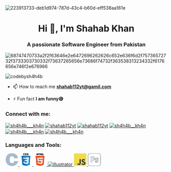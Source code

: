 ![223913733-deb1d974-787d-43c4-b60d-eff538aa161e](https://github.com/user-attachments/assets/37fbd9b5-3a94-4b04-9462-f8e715f863d0)
<h1 align="center">Hi 👋, I'm Shahab Khan</h1>
<h3 align="center">A passionate Software Engineer from Pakistan</h3>

![68747470733a2f2f63646e2e6472696262626c652e636f6d2f75736572732f3733303730332f73637265656e73686f74732f363538313234332f6176656e746f2e676966](https://github.com/user-attachments/assets/3d626b42-afc6-44ab-81f7-284f835bc77e)

<p align="left"> <img src="https://komarev.com/ghpvc/?username=codebysh4h4b&label=Profile%20views&color=0e75b6&style=flat" alt="codebysh4h4b" /> </p>

- 📫 How to reach me **shahab112yt@gamil.com**

- ⚡ Fun fact **I am funny😅**

<h3 align="left">Connect with me:</h3>
<p align="left">
<a href="https://twitter.com/sh4h4b___kh4n" target="blank"><img align="center" src="https://raw.githubusercontent.com/rahuldkjain/github-profile-readme-generator/master/src/images/icons/Social/twitter.svg" alt="sh4h4b___kh4n" height="30" width="40" /></a>
<a href="https://linkedin.com/in/shahab112yt" target="blank"><img align="center" src="https://raw.githubusercontent.com/rahuldkjain/github-profile-readme-generator/master/src/images/icons/Social/linked-in-alt.svg" alt="shahab112yt" height="30" width="40" /></a>
<a href="https://fb.com/shahab112yt" target="blank"><img align="center" src="https://raw.githubusercontent.com/rahuldkjain/github-profile-readme-generator/master/src/images/icons/Social/facebook.svg" alt="shahab112yt" height="30" width="40" /></a>
<a href="https://instagram.com/sh4h4b__kh4n" target="blank"><img align="center" src="https://raw.githubusercontent.com/rahuldkjain/github-profile-readme-generator/master/src/images/icons/Social/instagram.svg" alt="sh4h4b__kh4n" height="30" width="40" /></a>
<a href="https://www.youtube.com/c/sh4h4b___kh4n" target="blank"><img align="center" src="https://raw.githubusercontent.com/rahuldkjain/github-profile-readme-generator/master/src/images/icons/Social/youtube.svg" alt="sh4h4b___kh4n" height="30" width="40" /></a>
<a href="https://discord.gg/sh4h4b___kh4n" target="blank"><img align="center" src="https://raw.githubusercontent.com/rahuldkjain/github-profile-readme-generator/master/src/images/icons/Social/discord.svg" alt="sh4h4b___kh4n" height="30" width="40" /></a>
</p>

<h3 align="left">Languages and Tools:</h3>
<p align="left"> <a href="https://www.cprogramming.com/" target="_blank" rel="noreferrer"> <img src="https://raw.githubusercontent.com/devicons/devicon/master/icons/c/c-original.svg" alt="c" width="40" height="40"/> </a> <a href="https://www.w3schools.com/css/" target="_blank" rel="noreferrer"> <img src="https://raw.githubusercontent.com/devicons/devicon/master/icons/css3/css3-original-wordmark.svg" alt="css3" width="40" height="40"/> </a> <a href="https://www.w3.org/html/" target="_blank" rel="noreferrer"> <img src="https://raw.githubusercontent.com/devicons/devicon/master/icons/html5/html5-original-wordmark.svg" alt="html5" width="40" height="40"/> </a> <a href="https://www.adobe.com/in/products/illustrator.html" target="_blank" rel="noreferrer"> <img src="https://www.vectorlogo.zone/logos/adobe_illustrator/adobe_illustrator-icon.svg" alt="illustrator" width="40" height="40"/> </a> <a href="https://developer.mozilla.org/en-US/docs/Web/JavaScript" target="_blank" rel="noreferrer"> <img src="https://raw.githubusercontent.com/devicons/devicon/master/icons/javascript/javascript-original.svg" alt="javascript" width="40" height="40"/> </a> <a href="https://www.photoshop.com/en" target="_blank" rel="noreferrer"> <img src="https://raw.githubusercontent.com/devicons/devicon/master/icons/photoshop/photoshop-line.svg" alt="photoshop" width="40" height="40"/> </a> </p>
